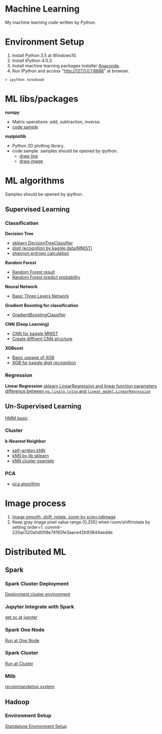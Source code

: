 Machine Learning
=================

My machine learning code written by Python.

# Environment Setup

1. Install Python 3.5 at Windows10.
2. Install IPython 4.0.3.
3. Install machine learning packages installer [Anaconda](https://www.continuum.io/downloads#_windows).
4. Run IPython and access "http://127.0.0.1:8888" at browser.

```
> ipython notebook
```


# ML libs/packages

**numpy**
* Matrix operations: add, subtraction, inverse.
* [code sample](https://github.com/ybdesire/machinelearning/blob/master/1_numpy/matrix_calc.py)

**matplotlib**
* Python 2D plotting library.
* code sample: samples should be opened by ipython.
   * [draw line](https://github.com/ybdesire/machinelearning/blob/master/3_matplotlib/hello.ipynb)
   * [draw image](https://github.com/ybdesire/machinelearning/blob/master/3_matplotlib/draw_image.ipynb)


# ML algorithms

Samples should be opened by ipython.

## Supervised Learning 

### Classification

**Decision Tree**
* [sklearn DecisionTreeClassifier](https://github.com/ybdesire/machinelearning/blob/master/4_decision_tree/1_DTs_predict.ipynb)
* [digit recognition by kaggle data(MNIST)](https://github.com/ybdesire/machinelearning/blob/master/4_decision_tree/DTs_Digit_Recognition/predict_and_generate_kaggle_result.ipynb)
* [shannon entropy calculation](https://github.com/ybdesire/machinelearning/blob/master/4_decision_tree/calc_shannon.ipynb)


**Random Forest**
* [Random Forest result](https://github.com/ybdesire/machinelearning/blob/master/5_random_forest/RF_digit_recognition.ipynb)
* [Random Forest predict probability](https://github.com/ybdesire/machinelearning/blob/master/5_random_forest/RF_digit_recognition_probability.ipynb)


**Neural Network**
* [Basic Three Layers Network](https://github.com/ybdesire/machinelearning/blob/master/6_NN/toy_example.ipynb)


**Gradient Boosting for classification**
* [GradientBoostingClassifier](https://github.com/ybdesire/machinelearning/blob/master/7_ensemble/sklearn.ensemble%20learn.ipynb)


**CNN (Deep Learning)**
* [CNN for kaggle MNIST](https://github.com/ybdesire/machinelearning/blob/master/6_NN/CNN_mnist_kaggle.ipynb)
* [Create diffirent CNN structure](https://github.com/ybdesire/machinelearning/tree/master/11_CNN)


**XGBoost**
* [Basic useage of XGB](https://github.com/ybdesire/machinelearning/blob/master/10_xgboost/easy_example/main.py)
* [XGB for kaggle digit recognition](https://github.com/ybdesire/machinelearning/blob/master/10_xgboost/xgboost_kaggle_digit_recognition.ipynb)

### Regression

**Linear Regression**
[sklearn LinearRegression and linear function parameters](https://github.com/ybdesire/machinelearning/blob/master/14_regression/Linear_Regression.ipynb)
[difference between  `np.linalg.lstsq` and `linear_model.LinearRegression`](https://github.com/ybdesire/machinelearning/blob/master/14_regression/Diff_np.linalg.lstsq_LinearRegression.ipynb)

## Un-Supervised Learning

[HMM basic](https://github.com/ybdesire/machinelearning/blob/master/15_HMM/basic_hmm.ipynb)



### Cluster

**k-Nearest Neighbor**
* [self-written kNN](https://github.com/ybdesire/machinelearning/blob/master/2_knn/knn.ipynb)
* [kNN by lib sklearn](https://github.com/ybdesire/machinelearning/blob/master/2_knn/KNeighborsClassifier.ipynb)
* [kNN cluster example](https://github.com/ybdesire/machinelearning/blob/master/12_cluster/KNN.ipynb)

### PCA
* [pca algorithm](https://github.com/ybdesire/machinelearning/blob/master/13_data_compression/PCA_demo.ipynb)

# Image process

1. [Image smooth, shift, rotate, zoom by scipy.ndimage](https://github.com/ybdesire/machinelearning/blob/master/8_image_process/image_process_scikit-image.ipynb)
2. Keep gray image pixel value range [0,255] when room/shift/rotate by setting order=1.   commit-220ac520a0d008e74165fe3aace42b93844aedde


# Distributed ML

## Spark

### Spark Cluster Deployment

[Deployment cluster environment](https://github.com/ybdesire/machinelearning/blob/master/16_spark/)

### Jupyter Integrate with Spark

[get sc at jupyter](https://github.com/ybdesire/machinelearning/blob/master/16_spark/spark_local_run_jupyter)

### Spark One Node

[Run at One Node](https://github.com/ybdesire/machinelearning/blob/master/16_spark/spark_local_run_basic)


### Spark Cluster 

[Run at Cluster](https://github.com/ybdesire/machinelearning/blob/master/16_spark/spark_cluster_run_basic)


### Mlib

[recommandation system](https://github.com/ybdesire/machinelearning/blob/master/16_spark/recommendation_system/basic_recommendation_system.ipynb)

## Hadoop

### Environment Setup

[Standalone Environment Setup](https://github.com/ybdesire/machinelearning/blob/master/17_hadoop/env_setup_standalone)